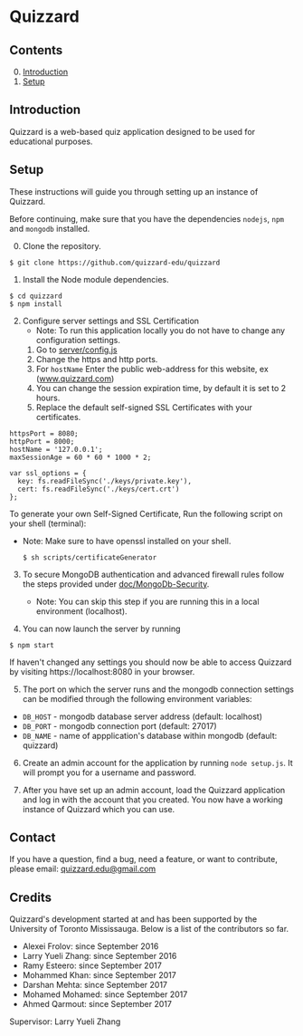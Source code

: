 # Quizzard

## Contents

0. [Introduction](#introduction)
1. [Setup](#quick-setup)

## Introduction

Quizzard is a web-based quiz application designed to be used for educational
purposes.

## Setup

These instructions will guide you through setting up an instance of Quizzard.

Before continuing, make sure that you have the dependencies `nodejs`, `npm`
and `mongodb` installed.

0. Clone the repository.

  ```
  $ git clone https://github.com/quizzard-edu/quizzard
  ```

1. Install the Node module dependencies.

  ```
  $ cd quizzard
  $ npm install
  ```

2. Configure server settings and SSL Certification
   * Note: To run this application locally you do not have to change any configuration settings.
    1. Go to [server/config.js](server/config.js)
    2. Change the https and http ports.
    3. For `hostName` Enter the public web-address for this website, ex (www.quizzard.com)
    4. You can change the session expiration time, by default it is set to 2 hours.
    5. Replace the default self-signed SSL Certificates with your certificates.
  ```
  httpsPort = 8080;
  httpPort = 8000;
  hostName = '127.0.0.1';
  maxSessionAge = 60 * 60 * 1000 * 2;

  var ssl_options = {
    key: fs.readFileSync('./keys/private.key'),
    cert: fs.readFileSync('./keys/cert.crt')
  };  
  ```

  To generate your own Self-Signed Certificate, Run the following script on your shell (terminal):
  - Note: Make sure to have openssl installed on your shell.
    ```
    $ sh scripts/certificateGenerator
    ```

3. To secure MongoDB authentication and advanced firewall rules follow the steps provided under [doc/MongoDb-Security](quizzard/doc/MongoDb-Security.md).
   - Note: You can skip this step if you are running this in a local environment (localhost).

4. You can now launch the server by running

  ```
  $ npm start
  ```

  If haven't changed any settings you should now be able to access Quizzard by visiting
  https://localhost:8080 in your browser.

5. The port on which the server runs and the mongodb connection settings can
  be modified through the following environment variables:

  * `DB_HOST` - mongodb database server address (default: localhost)
  * `DB_PORT` - mongodb connection port (default: 27017)
  * `DB_NAME` - name of appplication's database within mongodb (default: quizzard)

6. Create an admin account for the application by running `node setup.js`.
  It will prompt you for a username and password.

7. After you have set up an admin account, load the Quizzard application and log
  in with the account that you created. You now have a working instance of
  Quizzard which you can use.

## Contact

If you have a question, find a bug, need a feature, or want to contribute,
please email: quizzard.edu@gmail.com

## Credits

Quizzard's development started at and has been supported by the University of
Toronto Mississauga. Below is a list of the contributors so far.

* Alexei Frolov: since September 2016
* Larry Yueli Zhang: since September 2016
* Ramy Esteero: since September 2017
* Mohammed Khan: since September 2017
* Darshan Mehta: since September 2017
* Mohamed Mohamed: since September 2017
* Ahmed Qarmout: since September 2017

Supervisor: Larry Yueli Zhang

